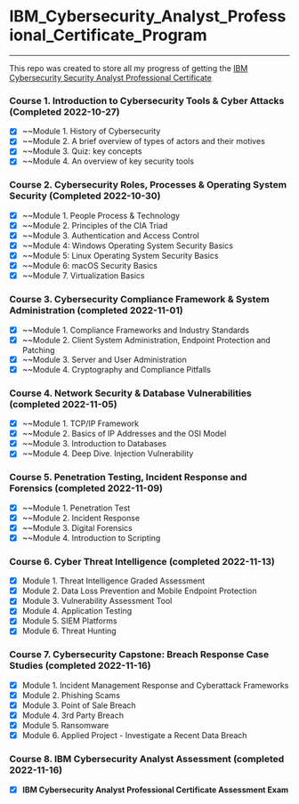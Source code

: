 # IBM_Cybersecurity_Analyst_Professional_Certificate_Program
 ---
 This repo was created to store all my progress of getting the [IBM Cybersecurity Security Analyst Professional Certificate](https://www.ibm.com/training/badge/ibm-cybersecurity-analyst-professional-certificate)
 
 ### Course 1. Introduction to Cybersecurity Tools & Cyber Attacks (Completed 2022-10-27) ###
- [x] ~~Module 1. History of Cybersecurity
- [x] ~~Module 2. A brief overview of types of actors and their motives
- [x] ~~Module 3. Quiz: key concepts
- [x] ~~Module 4. An overview of key security tools

### Course 2. Cybersecurity Roles, Processes & Operating System Security  (Completed 2022-10-30) ###
- [x] ~~Module 1. People Process & Technology
- [x] ~~Module 2. Principles of the CIA Triad 
- [x] ~~Module 3. Authentication and Access Control
- [x] ~~Module 4: Windows Operating System Security Basics
- [x] ~~Module 5: Linux Operating System Security Basics
- [x] ~~Module 6: macOS Security Basics
- [x] ~~Module 7. Virtualization Basics

### Course 3. Cybersecurity Compliance Framework & System Administration (completed 2022-11-01) ###
- [x] ~~Module 1. Compliance Frameworks and Industry Standards
- [x] ~~Module 2. Client System Administration, Endpoint Protection and Patching
- [x] ~~Module 3. Server and User Administration
- [x] ~~Module 4. Cryptography and Compliance Pitfalls

### Course 4. Network Security & Database Vulnerabilities (completed 2022-11-05) ###
- [x] ~~Module 1. TCP/IP Framework
- [x] ~~Module 2. Basics of IP Addresses and the OSI Model
- [x] ~~Module 3. Introduction to Databases
- [x] ~~Module 4. Deep Dive. Injection Vulnerability

### Course 5. Penetration Testing, Incident Response and Forensics (completed 2022-11-09) ###  
- [x] ~~Module 1. Penetration Test 
- [x] ~~Module 2. Incident Response 
- [x] ~~Module 3. Digital Forensics 
- [x] ~~Module 4. Introduction to Scripting 

### Course 6. Cyber Threat Intelligence (completed 2022-11-13) ###  
- [x] Module 1. Threat Intelligence Graded Assessment
- [x] Module 2. Data Loss Prevention and Mobile Endpoint Protection
- [x] Module 3. Vulnerability Assessment Tool
- [x] Module 4. Application Testing
- [x] Module 5. SIEM Platforms
- [x] Module 6. Threat Hunting

### Course 7. Cybersecurity Capstone: Breach Response Case Studies (completed 2022-11-16) ###
- [x] Module 1. Incident Management Response and Cyberattack Frameworks
- [x] Module 2. Phishing Scams 
- [x] Module 3. Point of Sale Breach
- [x] Module 4. 3rd Party Breach
- [x] Module 5. Ransomware
- [x] Module 6. Applied Project - Investigate a Recent Data Breach

### Course 8. IBM Cybersecurity Analyst Assessment (completed 2022-11-16) ###
- [x] **IBM Cybersecurity Analyst Professional Certificate Assessment Exam**


 
 
